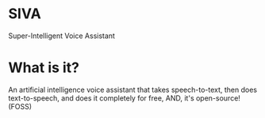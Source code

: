 # SIVA
Super-Intelligent Voice Assistant

# What is it?

An artificial intelligence voice assistant that takes speech-to-text, then does text-to-speech, and does it completely for free, AND, it's open-source! (FOSS)
